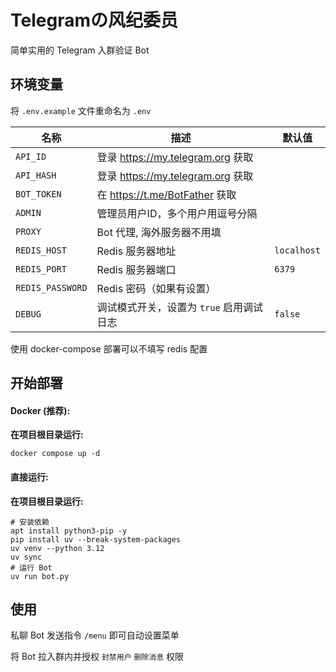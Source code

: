 # Telegramの风纪委员

简单实用的 Telegram 入群验证 Bot

## 环境变量

将 `.env.example` 文件重命名为 `.env`

| 名称               | 描述                            | 默认值         |
|------------------|-------------------------------|-------------|
| `API_ID`         | 登录 https://my.telegram.org 获取 |             |
| `API_HASH`       | 登录 https://my.telegram.org 获取 |             |
| `BOT_TOKEN`      | 在 https://t.me/BotFather 获取   |             |
| `ADMIN`          | 管理员用户ID，多个用户用逗号分隔             |             |
| `PROXY`          | Bot 代理, 海外服务器不用填              |             |
| `REDIS_HOST`     | Redis 服务器地址                   | `localhost` |
| `REDIS_PORT`     | Redis 服务器端口                   | `6379`      |
| `REDIS_PASSWORD` | Redis 密码（如果有设置）               |             |
| `DEBUG`          | 调试模式开关，设置为 `true` 启用调试日志      | `false`     |

使用 docker-compose 部署可以不填写 redis 配置

## 开始部署

#### Docker (推荐):

**在项目根目录运行:**

```shell
docker compose up -d
```

#### 直接运行:

**在项目根目录运行:**

```shell
# 安装依赖
apt install python3-pip -y
pip install uv --break-system-packages
uv venv --python 3.12
uv sync
# 运行 Bot
uv run bot.py 
```

## 使用

私聊 Bot 发送指令 `/menu` 即可自动设置菜单

将 Bot 拉入群内并授权 `封禁用户` `删除消息` 权限
